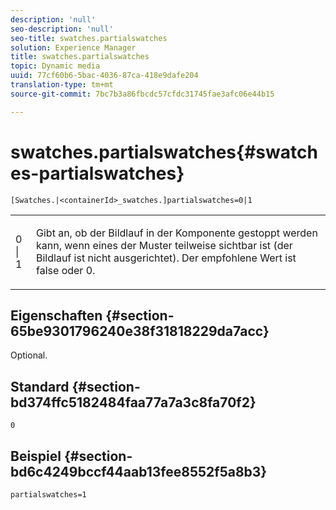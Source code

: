 ```yaml
---
description: 'null'
seo-description: 'null'
seo-title: swatches.partialswatches
solution: Experience Manager
title: swatches.partialswatches
topic: Dynamic media
uuid: 77cf60b6-5bac-4036-87ca-418e9dafe204
translation-type: tm+mt
source-git-commit: 7bc7b3a86fbcdc57cfdc31745fae3afc06e44b15

---
```



# swatches.partialswatches{#swatches-partialswatches}

`[Swatches.|<containerId>_swatches.]partialswatches=0|1`

<table id="table_4B8CEC134277403A840A050BD8C8CE2B"> 
 <tbody> 
  <tr> 
   <td> <p> <span class="codeph"> 0 | 1</span> </p> </td> 
   <td> <p> Gibt an, ob der Bildlauf in der Komponente gestoppt werden kann, wenn eines der Muster teilweise sichtbar ist (der Bildlauf ist nicht ausgerichtet). Der empfohlene Wert ist <span class="codeph"> false</span> oder <span class="codeph"> 0</span>. </p> </td> 
  </tr> 
 </tbody> 
</table>

## Eigenschaften {#section-65be9301796240e38f31818229da7acc}

Optional.

## Standard {#section-bd374ffc5182484faa77a7a3c8fa70f2}

`0`

## Beispiel {#section-bd6c4249bccf44aab13fee8552f5a8b3}

`partialswatches=1`
